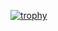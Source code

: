 [![trophy](https://github-profile-trophy.vercel.app/?username=joechea-aupp&theme=onedark)](https://github.com/joechea-aupp/github-profile-trophy)
